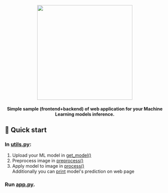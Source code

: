 <p align="center"><img src="https://i.ibb.co/VJGK6xh/2022-08-01-11-43-02.png" height="300"></p>  

#### <p align="center">Simple sample (frontend+backend) of web application for your Machine Learning models inference.</p>  

## 🚀 Quick start  
### In [utils.py](https://github.com/licksylick/ML-Web-App/blob/main/ml-web-app/utils.py):  

1. Upload your ML model in [get_model()](https://github.com/licksylick/ML-Web-App/blob/main/ml-web-app/utils.py#L17)  
2. Preprocess image in [preprocess()](https://github.com/licksylick/ML-Web-App/blob/main/ml-web-app/utils.py#L23)
3. Apply model to image in [process()](https://github.com/licksylick/ML-Web-App/blob/main/ml-web-app/utils.py#L29)  
Additionally you can [print](https://github.com/licksylick/ML-Web-App/blob/main/ml-web-app/app.py#L64) model's prediction on web page  

### Run [app.py](https://github.com/licksylick/ML-Web-App/blob/main/ml-web-app/app.py).
